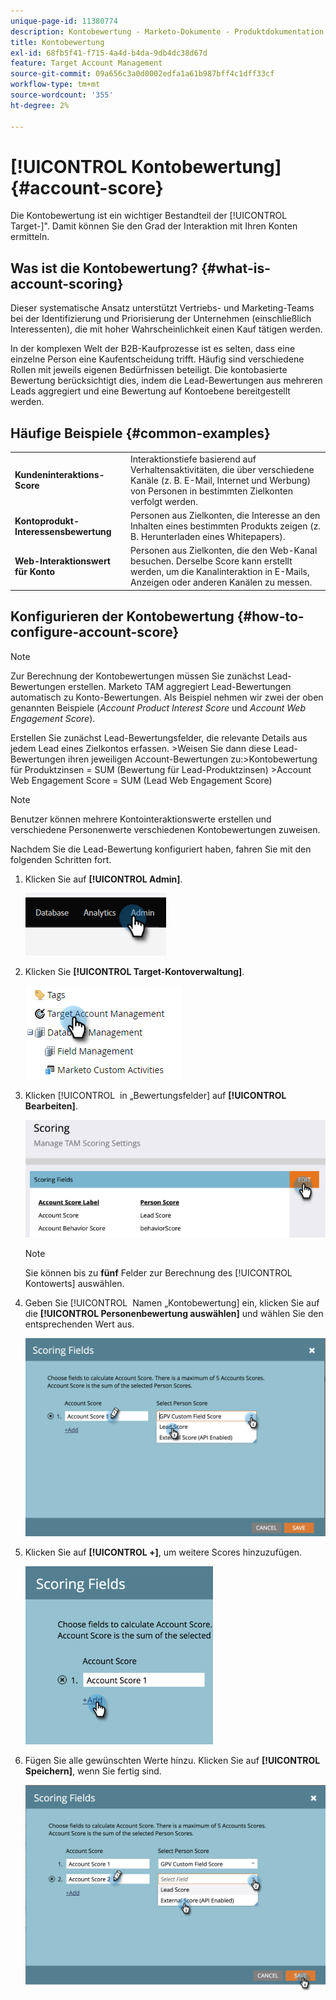 ```yaml
---
unique-page-id: 11380774
description: Kontobewertung - Marketo-Dokumente - Produktdokumentation
title: Kontobewertung
exl-id: 68fb5f41-f715-4a4d-b4da-9db4dc38d67d
feature: Target Account Management
source-git-commit: 09a656c3a0d0002edfa1a61b987bff4c1dff33cf
workflow-type: tm+mt
source-wordcount: '355'
ht-degree: 2%

---
```


# [!UICONTROL Kontobewertung] {#account-score}

Die Kontobewertung ist ein wichtiger Bestandteil der [!UICONTROL Target-]&quot;. Damit können Sie den Grad der Interaktion mit Ihren Konten ermitteln.

## Was ist die Kontobewertung? {#what-is-account-scoring}

Dieser systematische Ansatz unterstützt Vertriebs- und Marketing-Teams bei der Identifizierung und Priorisierung der Unternehmen (einschließlich Interessenten), die mit hoher Wahrscheinlichkeit einen Kauf tätigen werden.

In der komplexen Welt der B2B-Kaufprozesse ist es selten, dass eine einzelne Person eine Kaufentscheidung trifft. Häufig sind verschiedene Rollen mit jeweils eigenen Bedürfnissen beteiligt. Die kontobasierte Bewertung berücksichtigt dies, indem die Lead-Bewertungen aus mehreren Leads aggregiert und eine Bewertung auf Kontoebene bereitgestellt werden.

## Häufige Beispiele {#common-examples}

<table>
 <tbody>
  <tr>
   <td><strong>Kundeninteraktions-Score</strong></td>
   <td>Interaktionstiefe basierend auf Verhaltensaktivitäten, die über verschiedene Kanäle (z. B. E-Mail, Internet und Werbung) von Personen in bestimmten Zielkonten verfolgt werden.</td>
  </tr>
  <tr>
   <td><strong>Kontoprodukt-Interessensbewertung</strong></td>
   <td>Personen aus Zielkonten, die Interesse an den Inhalten eines bestimmten Produkts zeigen (z. B. Herunterladen eines Whitepapers).</td>
  </tr>
  <tr>
   <td><strong>Web-Interaktionswert für Konto</strong></td>
   <td>Personen aus Zielkonten, die den Web-Kanal besuchen. Derselbe Score kann erstellt werden, um die Kanalinteraktion in E-Mails, Anzeigen oder anderen Kanälen zu messen.</td>
  </tr>
 </tbody>
</table>

## Konfigurieren der Kontobewertung {#how-to-configure-account-score}

>[!NOTE]
>
>Zur Berechnung der Kontobewertungen müssen Sie zunächst Lead-Bewertungen erstellen. Marketo TAM aggregiert Lead-Bewertungen automatisch zu Konto-Bewertungen. Als Beispiel nehmen wir zwei der oben genannten Beispiele (_Account Product Interest Score_ und _Account Web Engagement Score_).
>
>Erstellen Sie zunächst Lead-Bewertungsfelder, die relevante Details aus jedem Lead eines Zielkontos erfassen.
>&#x200B;>Weisen Sie dann diese Lead-Bewertungen ihren jeweiligen Account-Bewertungen zu:
>&#x200B;>Kontobewertung für Produktzinsen = SUM (Bewertung für Lead-Produktzinsen)
>&#x200B;>Account Web Engagement Score = SUM (Lead Web Engagement Score)

>[!NOTE]
>
>Benutzer können mehrere Kontointeraktionswerte erstellen und verschiedene Personenwerte verschiedenen Kontobewertungen zuweisen.

Nachdem Sie die Lead-Bewertung konfiguriert haben, fahren Sie mit den folgenden Schritten fort.

1. Klicken Sie auf **[!UICONTROL Admin]**.

   ![](assets/account-score-1.png)

1. Klicken Sie **[!UICONTROL Target-Kontoverwaltung]**.

   ![](assets/account-score-2.png)

1. Klicken [!UICONTROL &#x200B; in „Bewertungsfelder] auf **[!UICONTROL Bearbeiten]**.

   ![](assets/account-score-3.png)

   >[!NOTE]
   >
   >Sie können bis zu **fünf** Felder zur Berechnung des [!UICONTROL Kontowerts] auswählen.

1. Geben Sie [!UICONTROL &#x200B; Namen „Kontobewertung] ein, klicken Sie auf die **[!UICONTROL Personenbewertung auswählen]** und wählen Sie den entsprechenden Wert aus.

   ![](assets/account-score-4.png)

1. Klicken Sie auf **[!UICONTROL +]**, um weitere Scores hinzuzufügen.

   ![](assets/account-score-5.png)

1. Fügen Sie alle gewünschten Werte hinzu. Klicken Sie auf **[!UICONTROL Speichern]**, wenn Sie fertig sind.

   ![](assets/account-score-6.png)
